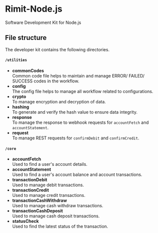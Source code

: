 # Rimit-Node.js

Software Development Kit for Node.js

## File structure

The developer kit contains the following directories.

#### `/utilities`

-   **commonCodes**\
    Common code file helps to maintain and manage ERROR/ FAILED/ SUCCESS codes in the workflow.
-   **config**\
    The config file helps to manage all workflow related to configurations.
-   **crypto**\
    To manage encryption and decryption of data.
-   **hashing**\
    To generate and verify the hash value to ensure data integrity.
-   **response**\
    To manage the response to webhook requests for `accountFetch` and `accountStatement`.
-   **request**\
    To manage REST requests for `confirmDebit` and `confirmCredit`.

#### `/core`

-   **accountFetch**\
    Used to find a user's account details.
-   **accountStatement**\
    Used to find a user's account balance and account transactions.
-   **transactionDebit**\
    Used to manage debit transactions.
-   **transactionCredit**\
    Used to manage credit transactions.
-   **transactionCashWithdraw**\
    Used to manage cash withdraw transactions.
-   **transactionCashDeposit**\
    Used to manage cash deposit transactions.
-   **statusCheck**\
    Used to find the latest status of the transaction.
